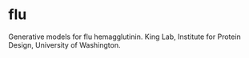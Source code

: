 # flu
Generative models for flu hemagglutinin.
King Lab, Institute for Protein Design, University of Washington.
